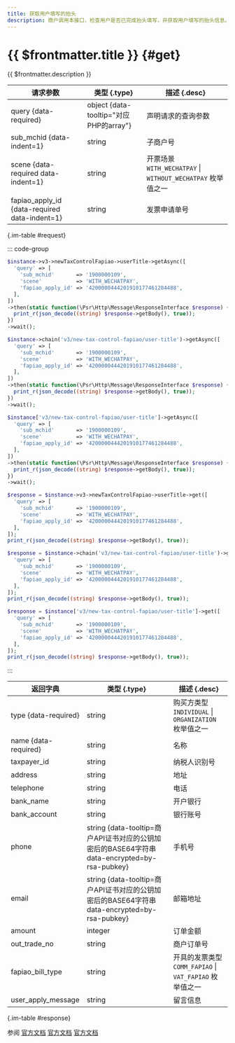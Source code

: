 ```yaml
---
title: 获取用户填写的抬头
description: 商户调用本接口，检查用户是否已完成抬头填写，并获取用户填写的抬头信息。在微信支付场景下，若该笔订单在下单时指定在支付凭证上展示开票入口，则也可以调用本接口查询用户填写的抬头。
---
```


# {{ $frontmatter.title }} {#get}

{{ $frontmatter.description }}

| 请求参数 | 类型 {.type} | 描述 {.desc}
| --- | --- | ---
| query {data-required} | object {data-tooltip="对应PHP的array"} | 声明请求的查询参数
| sub_mchid {data-indent=1} | string | 子商户号
| scene {data-required data-indent=1} | string | 开票场景<br/>`WITH_WECHATPAY` \| `WITHOUT_WECHATPAY` 枚举值之一
| fapiao_apply_id {data-required data-indent=1} | string | 发票申请单号

{.im-table #request}

::: code-group

```php [异步纯链式]
$instance->v3->newTaxControlFapiao->userTitle->getAsync([
  'query' => [
    'sub_mchid'       => '1900000109',
    'scene'           => 'WITH_WECHATPAY',
    'fapiao_apply_id' => '4200000444201910177461284488',
  ],
])
->then(static function(\Psr\Http\Message\ResponseInterface $response) {
  print_r(json_decode((string) $response->getBody(), true));
})
->wait();
```

```php [异步声明式]
$instance->chain('v3/new-tax-control-fapiao/user-title')->getAsync([
  'query' => [
    'sub_mchid'       => '1900000109',
    'scene'           => 'WITH_WECHATPAY',
    'fapiao_apply_id' => '4200000444201910177461284488',
  ],
])
->then(static function(\Psr\Http\Message\ResponseInterface $response) {
  print_r(json_decode((string) $response->getBody(), true));
})
->wait();
```

```php [异步属性式]
$instance['v3/new-tax-control-fapiao/user-title']->getAsync([
  'query' => [
    'sub_mchid'       => '1900000109',
    'scene'           => 'WITH_WECHATPAY',
    'fapiao_apply_id' => '4200000444201910177461284488',
  ],
])
->then(static function(\Psr\Http\Message\ResponseInterface $response) {
  print_r(json_decode((string) $response->getBody(), true));
})
->wait();
```

```php [同步纯链式]
$response = $instance->v3->newTaxControlFapiao->userTitle->get([
  'query' => [
    'sub_mchid'       => '1900000109',
    'scene'           => 'WITH_WECHATPAY',
    'fapiao_apply_id' => '4200000444201910177461284488',
  ],
]);
print_r(json_decode((string) $response->getBody(), true));
```

```php [同步声明式]
$response = $instance->chain('v3/new-tax-control-fapiao/user-title')->get([
  'query' => [
    'sub_mchid'       => '1900000109',
    'scene'           => 'WITH_WECHATPAY',
    'fapiao_apply_id' => '4200000444201910177461284488',
  ],
]);
print_r(json_decode((string) $response->getBody(), true));
```

```php [同步属性式]
$response = $instance['v3/new-tax-control-fapiao/user-title']->get([
  'query' => [
    'sub_mchid'       => '1900000109',
    'scene'           => 'WITH_WECHATPAY',
    'fapiao_apply_id' => '4200000444201910177461284488',
  ],
]);
print_r(json_decode((string) $response->getBody(), true));
```

:::

| 返回字典 | 类型 {.type} | 描述 {.desc}
| --- | --- | ---
| type {data-required} | string | 购买方类型<br/>`INDIVIDUAL` \| `ORGANIZATION` 枚举值之一
| name {data-required} | string | 名称
| taxpayer_id | string | 纳税人识别号
| address | string | 地址
| telephone | string | 电话
| bank_name | string | 开户银行
| bank_account | string | 银行账号
| phone | string {data-tooltip=商户API证书对应的公钥加密后的BASE64字符串 data-encrypted=by-rsa-pubkey} | 手机号
| email | string {data-tooltip=商户API证书对应的公钥加密后的BASE64字符串 data-encrypted=by-rsa-pubkey} | 邮箱地址
| amount | integer | 订单金额
| out_trade_no | string | 商户订单号
| fapiao_bill_type | string | 开具的发票类型<br/>`COMM_FAPIAO` \| `VAT_FAPIAO` 枚举值之一
| user_apply_message | string | 留言信息

{.im-table #response}

参阅 [官方文档](https://pay.weixin.qq.com/doc/v3/merchant/4012538112) [官方文档](https://pay.weixin.qq.com/doc/v3/partner/4012474048) [官方文档](https://pay.weixin.qq.com/doc/v3/partner/4015784260)
